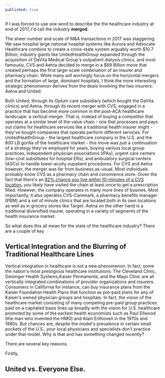 ```yaml
---
published: true
---
```



If I was forced to use one word to describe the the healthcare industry at end of 2017, I'd call the industry **merged**.


The sheer number and scale of M&A transactions in 2017 was staggering. We saw hospital large national hospital systems like Aurora  and Advocate Healthcare combine to create a cross-state system arguably worth $10.7 Billion; industry giants like UnitedHealthGroup expanded through the acquisition of DaVita Medical Group's outpatient dialysis clinics, and most famously,  CVS and Aetna decided to merge in a $69 Billion move that created perhaps the first large-scale combination of an insurer and pharmacy chain. While many will worringly focus on the horizontal mergers and the formation of large, dominant hospitals, I think the more interesting strategic phenomenon derives from the  deals involving the two insurers: Aetna and United. 

Both United, through its Optum care subsidiary (which bought the DaVita clinics) and Aetna, through its recent merger with CVS,  engaged in a practice that has become more common in the post-ACA healthcare landscape: a vertical merger. That is, instead of buying a competitor that operates at a similar level of the value chain - one that processes and pays out claims for healthcare services like a traditional health insurer might - they've bought companies that operate perform different services. For UnitedHealthGroup - the largest healthcare company in the U.S. and the 800 LB gorilla of the healthcare market  - this move was just a continuation of a strategy they've employed for years, buying various local group practices, independent physician associations (IPAs), urgent care centers (low-cost substitutes for hospital ERs), and ambulatory surgical centers (ASCs) to handle lower-acuity oupatient procedures. For CVS and Aetna however, the merger was far from business as-usual. Most individuals probably know CVS as a pharmacy chain and convinience store. Given the fact that there's an [82% chance you live within 10-minutes of a CVS location](https://qz.com/1146577/cvs-and-aetna-aet-82-of-americans-are-within-10-miles-of-the-pharmacy/), you likely have visited the chain at least once to get a prescription filled. However, the company operates in many more lines of busines. Most importantly, it also operates CVS-Caremark, a pharmacy benefits manager (PBM) and a set of minute clinics that are located both in its own locations as well as in grocery stores like Target. Aetna on the other hand is a traditional diversified insurer, operating in a variety of segments of the health insurance market. 

So what does this all mean for the state of the healthcare industry? There are a couple of key 

## Vertical Integration and the Blurring of Traditional Healthcare Lines

Vertical integration in healthcare is not a new phenomenon. In fact, some the nation's most prestigious healthcare institutions: The Cleveland Clinic, Geisinger Health Systems,Kaiser Permanente, and the Mayo Clinic are all vertically integrated combinations of provider organizations and insurers. Consumers in California for instance, can buy insurance plans from the Kaiser Foundation Health Plans that function as pre-paid plans for any of Kaiser's owned physician groups and hospitals. In fact, the vision of the healthcare market consisting of many competing pre-paid group practices paid on a capitated basis lines up broadly with the vision for U.S. healthcare promoted by some of the earliest health economists such as Paul Ellwood (the man who invented the HMO) and Alain Enthoven in the 1970s and 1980s. But chances are, despite the model's prevalence in certain small pockets of the U.S., your local physicians and specialists don't practice under that model. Why is that and has something changed recently?

There are several key reasons.

Firstly, 


## United vs. Everyone Else. 